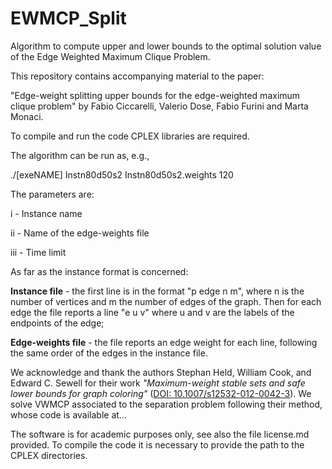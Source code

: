 # EWMCP_Split
Algorithm to compute upper and lower bounds to the optimal solution value of the Edge Weighted Maximum Clique Problem.

This repository contains accompanying material to the paper:

"Edge-weight splitting upper bounds for the edge-weighted maximum clique problem"
by Fabio Ciccarelli, Valerio Dose, Fabio Furini and Marta Monaci. 

To compile and run the code CPLEX libraries are required.

The algorithm can be run as, e.g.,

./[exeNAME] Instn80d50s2  Instn80d50s2.weights 120

The parameters are:

i - Instance name  

ii - Name of the edge-weights file  

iii - Time limit  


As far as the instance format is concerned: 

**Instance file** - the first line is in the format "p  edge  n  m", where n is the number of vertices and m the number of edges of the graph. Then for each edge the file reports a line "e  u  v" where u and v are the labels of the endpoints of the edge;

**Edge-weights file** - the file reports an edge weight for each line, following the same order of the edges in the instance file.

We acknowledge and thank the authors Stephan Held, William Cook, and Edward C. Sewell for their work *"Maximum-weight stable sets and safe lower bounds for graph coloring"* ([DOI: 10.1007/s12532-012-0042-3](https://doi.org/10.1007/s12532-012-0042-3)). We solve VWMCP associated to the separation problem following their method, whose code is available at...

 

The software is for academic purposes only, see also the file license.md provided. To compile the code it is necessary to provide the path to the CPLEX directories.

